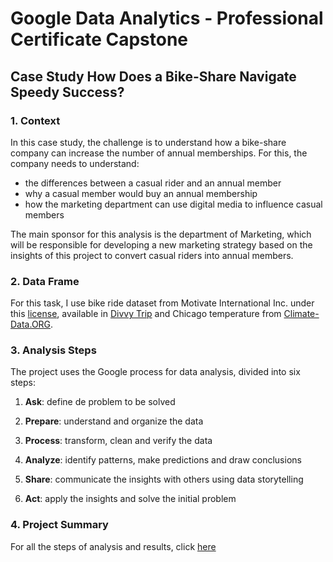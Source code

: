 # Google Data Analytics - Professional Certificate Capstone

## Case Study How Does a Bike-Share Navigate Speedy Success?

### 1. Context

In this case study, the challenge is to understand how a bike-share company can increase the number of annual memberships. For this, the company needs to understand:

* the differences between a casual rider and an annual member
* why a casual member would buy an annual membership
* how the marketing department can use digital media to influence casual members

The main sponsor for this analysis is the department of Marketing, which will be responsible for developing a new marketing strategy based on the insights of this project to convert casual riders into annual members.

### 2. Data Frame

For this task, I use bike ride dataset from Motivate International Inc. under this [license](https://www.divvybikes.com/data-license-agreement), available in [Divvy Trip](https://divvy-tripdata.s3.amazonaws.com/index.html) and Chicago temperature from [Climate-Data.ORG](https://en.climate-data.org/north-america/united-states-of-america/illinois/chicago-1574). 

### 3. Analysis Steps

The project uses the Google process for data analysis, divided into six steps:

1. **Ask**: define de problem to be solved

2. **Prepare**: understand and organize the data

3. **Process**: transform, clean and verify the data

4. **Analyze**: identify patterns, make predictions and draw conclusions

5. **Share**: communicate the insights with others using data storytelling

6. **Act**: apply the insights and solve the initial problem

### 4. Project Summary

For all the steps of analysis and results, click [here](cyclistics_Summary.html)
